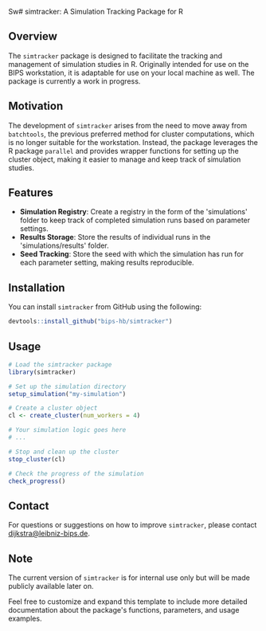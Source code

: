 Sw# simtracker: A Simulation Tracking Package for R

## Overview

The `simtracker` package is designed to facilitate the tracking and management of simulation studies in R. Originally intended for use on the BIPS workstation, it is adaptable for use on your local machine as well. The package is currently a work in progress.

## Motivation

The development of `simtracker` arises from the need to move away from `batchtools`, the previous preferred method for cluster computations, which is no longer suitable for the workstation. Instead, the package leverages the R package `parallel` and provides wrapper functions for setting up the cluster object, making it easier to manage and keep track of simulation studies.

## Features

- **Simulation Registry**: Create a registry in the form of the 'simulations' folder to keep track of completed simulation runs based on parameter settings.
- **Results Storage**: Store the results of individual runs in the 'simulations/results' folder.
- **Seed Tracking**: Store the seed with which the simulation has run for each parameter setting, making results reproducible.

## Installation

You can install `simtracker` from GitHub using the following:

```R
devtools::install_github("bips-hb/simtracker")
```

## Usage

```R
# Load the simtracker package
library(simtracker)

# Set up the simulation directory
setup_simulation("my-simulation")

# Create a cluster object
cl <- create_cluster(num_workers = 4)

# Your simulation logic goes here
# ...

# Stop and clean up the cluster
stop_cluster(cl)

# Check the progress of the simulation
check_progress()
```

## Contact

For questions or suggestions on how to improve `simtracker`, please contact [dijkstra@leibniz-bips.de](mailto:dijkstra@leibniz-bips.de).

## Note

The current version of `simtracker` is for internal use only but will be made publicly available later on.

Feel free to customize and expand this template to include more detailed documentation about the package's functions, parameters, and usage examples.
